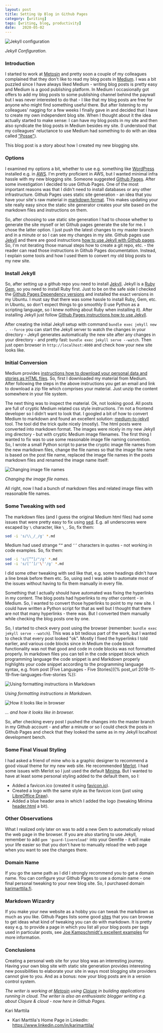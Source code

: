 ```yaml
---
layout: post
title: Setting Up Blog in Github Pages
category: [writing]
tags: [writing, blog, productivity]
date:	2020-05-02
---
```


![Jekyll configuration](/img/2020-05-02-setting-up-blog-in-github-pages_img_1.png)

*Jekyll Configuration.*

### Introduction

I started to work at [Metosin](http://www.metosin.fi) and pretty soon a couple of my colleagues complained that they don't like to read my blog posts in [Medium](https://medium.com/). I was a bit puzzled since I have always liked Medium - writing blog posts is pretty easy and Medium is a good publishing platform. In Medium I occasionally got offers to add my blog posts to some publishing channel behind the paywall but I was never interested to do that - I like that my blog posts are free for anyone who might find something useful there. But after listening to my colleagues' nagging for a few weeks I finally gave in and decided that I have to create my own independent blog site. When I thought about it the idea actually started to make sense: I can have my blog posts in my site and then also syndicate the blog posts in Medium besides my site. (I understood that my colleagues' reluctance to use Medium had something to do with an idea called ["Posse"](https://indieweb.org/POSSE)).

This blog post is a story about how I created my new blogging site.

### Options

I examined my options a bit, whether to use e.g. something like [WordPress](https://wordpress.com/) installed e.g. in [AWS](https://aws.amazon.com/getting-started/hands-on/launch-a-wordpress-website/). I'm pretty proficient in AWS, but I wanted minimal infra hassle with my new blogging site. Someone suggested [Github Pages](https://pages.github.com/). After some investigation I decided to use Github Pages. One of the most important reasons was that I didn't need to install databases or any other infrastructure. Github Pages uses static site generation - an idea that you have your site's raw material in [markdown format](https://en.wikipedia.org/wiki/Markdown). This makes updating your site really easy since the static site generator creates your site based on the markdown files and instructions on them. 

So, after choosing to use static site generation I had to choose whether to generate the site myself or let Github pages generate the site for me. I chose the latter option. I just push the latest changes to my master branch and in a minute or so I can see my changes in my site. Github pages use [Jekyll](https://jekyllrb.com/) and there are good instructions [how to use Jekyll with Github pages](https://help.github.com/en/github/working-with-github-pages/setting-up-a-github-pages-site-with-jekyll). So, I'm not iterating those manual steps how to create a git repo, etc. - the reader can read those instructions in Github Pages documentation. Instead, I explain some tools and how I used them to convert my old blog posts to my new site.

### Install Jekyll

So, after setting up a github repo you need to install [Jekyll](https://jekyllrb.com/). Jekyll is a [Ruby](https://www.ruby-lang.org/en/) [Gem](https://rubygems.org/), so you need to install Ruby first. Just to be on the safe side I checked the [Github Pages Dependency versions](https://pages.github.com/versions/) and installed the exact versions in my Ubuntu. I must say that there was some hassle to install Ruby, Gem, etc. in Ubuntu, so don't expect things to go smoothly (I use Python as a scripting language, so I knew nothing about Ruby when installing it). After installing Jekyll just follow [Github Pages instructions how to use Jekyll](https://help.github.com/en/github/working-with-github-pages/creating-a-github-pages-site-with-jekyll).

After creating the initial Jekyll setup with command ```bundle exec jekyll new . --force``` you can start the Jekyll server to watch the changes in your directory - Jekyll generates automatically the new site after any changes in your directory - and pretty fast: ```bundle exec jekyll serve --watch```. Then just open browser in ```http://localhost:4000``` and check how your new site looks like.

### Initial Conversion

Medium provides [instructions how to download your personal data and stories as HTML files](https://help.medium.com/hc/en-us/articles/115004745787-Download-your-information). So, first I downloaded my material from Medium. After following the steps in the above instructions you get an email and link to download a zip file which comprises your material. Just unzip the content somewhere in your file system.

The next thing was to inspect the material. Ok, not looking good. All posts are full of cryptic Medium related css style instructions. I'm not a frontend developer so I didn't want to look that. I googled a bit of how to convert Medium to markdown and found an excellent solution: [medium-to-jekyll](https://github.com/Donohue/medium-to-jekyll) tool. The tool did the trick quite nicely (mostly). The html posts were converted into markdown format. The images were nicely in my new Jekyll img directory - but with cryptic Medium image filenames. The first thing I wanted to fix was to use some reasonable image file naming convention. So, I wrote a small Python script to parse the cryptic image file names from the new markdown files, change the file names so that the image file name is based on the post file name, replaced the image file names in the posts markdown files and renamed the image name itself:

![Changing image file names](/img/2020-05-02-setting-up-blog-in-github-pages_img_2.png)

*Changing the image file names.*

All right, now I had a bunch of markdown files and related image files with reasonable file names.

### Some Tweaking with sed

The markdown files (and I guess the original Medium html files) had some issues that were pretty easy to fix using [sed](https://www.gnu.org/software/sed/manual/sed.html). E.g. all underscores were escaped by ```\``` character, like ```\_```. So, fix them:

```bash
sed -i 's/\\_/_/g' *.md
```

Medium had used strange ```”“``` and ```‘’``` characters in quotes - not working in code examples. So, fix them:

```bash
sed -i 's/[”“]/"/g' *.md
sed -i 's/[‘’]/'\''/g' *.md
```

I did some other tweaking with sed like that, e.g. some headings didn't have a line break before them etc. So, using sed I was able to automate most of the issues without having to fix them manually in every file.

Something that I actually should have automated was fixing the hyperlinks in my content. The blog posts had hyperlinks to my other content - in Medium. So, I wanted to convert those hyperlinks to point to my new site. I could have written a Python script for that as well but I thought that there are not that many hyperlinks - there was. But I converted them manually while checking the blog posts one by one.

So, I started to check every post using the browser (remember: ```bundle exec jekyll serve --watch```). This was a bit tedious part of the work, but I wanted to check that every post looked "ok". Mostly I fixed the hyperlinks I told earlier, and various code blocks since in Medium the code block functionality was not that good and code in code blocks was not formatted properly. In markdown files you can tell in the code snippet block which programming language the code snippet is and Markdown properly highlights your code snippet according to the programming language syntax, e.g. from post [Five Languages - Five Stories]({% post_url 2018-11-19-five-languages-five-stories %}):

![Using formatting instructions in Markdown](/img/2020-05-02-setting-up-blog-in-github-pages_img_3.png)

*Using formatting instructions in Markdown.*

![How it looks like in browser](/img/2020-05-02-setting-up-blog-in-github-pages_img_4.png)

*... and how it looks like in browser.*

So, after checking every post I pushed the changes into the master branch in my Github account - and after a minute or so I could check the posts in Github Pages and check that they looked the same as in my Jekyll localhost development bench.

### Some Final Visual Styling

I had asked a friend of mine who is a graphic designer to recommend a good visual theme for my new web site. He recommended [Merlot](https://github.com/pages-themes/merlot). I had some issues with Merlot so I just used the default [Minima](https://github.com/jekyll/minima). But I wanted to have at least some personal styling added to the default them, so I:

- Added a favicon.ico (created it using [favicon.io](https://favicon.io/)).
- Created a logo with the same style as the favicon icon (just using [LibreOffice Draw](https://www.libreoffice.org/discover/draw/)).
- Added a blue header area in which I added the logo (tweaking Minima [header.html](https://github.com/jekyll/minima/blob/master/_includes/header.html) a bit).

### Other Observations

What I realized only later on was to add a new Gem to automatically reload the web page in the browser. If you are also starting to use Jekyll, remember to add ```gem 'guard-livereload'``` into your Gemfile - it will make your life easier so that you don't have to manually reload the web page when you want to see the changes there.

### Domain Name

If you go the same path as I did I strongly recommend you to get a domain name. You can configure your Github Pages to use a domain name - one final personal tweaking to your new blog site. So, I purchased domain [karimarttila.fi](http://karimarttila.fi).

### Markdown Wizardry

If you make your new website as a hobby you can tweak the markdown as much as you like. Github Pages lists some good [sites](https://github.com/collections/github-pages-examples) that you can browse to get ideas what kind of tweaking you can do with markdown. It is pretty easy e.g. to provide a page in which you list all your blog posts per tags used in particular posts, see [Joe Kampschmidt's excellent examples](https://www.jokecamp.com/blog/listing-jekyll-posts-by-tag/) for more information.


### Conclusions

Creating a personal web site for your blog was an interesting journey. Having your own blog site with static site generation provides interesting new possibilities to elaborate your site in ways most blogging site providers cannot give to you. And as a bonus: now your blog posts are in a version control system.

*The writer is working at [Metosin](https://www.metosin.fi/) using [Clojure](https://clojure.org/) in building applications running in cloud. The writer is also an enthusiastic blogger writing e.g. about Clojure & cloud - now here in Github Pages.*

Kari Marttila

* Kari Marttila's Home Page in LinkedIn: <https://www.linkedin.com/in/karimarttila/>
